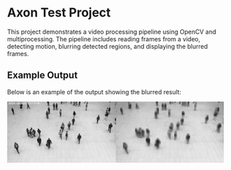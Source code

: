 # Axon Test Project

This project demonstrates a video processing pipeline using OpenCV and multiprocessing. The pipeline includes reading frames from a video, detecting motion, blurring detected regions, and displaying the blurred frames.

## Example Output

Below is an example of the output showing the blurred result:

![Blurred Frame](docs/images/result.jpg)

